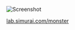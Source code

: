 ![Screenshot](http://lab.simurai.com/monster/screenshot.jpg)

[lab.simurai.com/monster](http://lab.simurai.com/monster)
